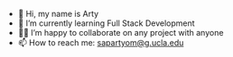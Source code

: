 - 👋 Hi, my name is Arty
- 🌱 I’m currently learning Full Stack Development
- 👨‍💻 I’m happy to collaborate on any project with anyone
- 📫 How to reach me: sapartyom@g.ucla.edu

<!--
**artySapa/artySapa** is a ✨ _special_ ✨ repository because its `README.md` (this file) appears on your GitHub profile.

Here are some ideas to get you started:

- 🔭 I’m currently working on ...
- 🌱 I’m currently learning ...
- 👯 I’m looking to collaborate on ...
- 🤔 I’m looking for help with ...
- 💬 Ask me about ...
- 📫 How to reach me: ...
- 😄 Pronouns: ...
- ⚡ Fun fact: ...
-->

